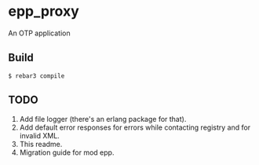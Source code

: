 epp_proxy
=====

An OTP application

Build
-----

    $ rebar3 compile


TODO
----

1. Add file logger (there's an erlang package for that).
2. Add default error responses for errors while contacting registry and for invalid XML.
3. This readme.
3. Migration guide for mod epp.
